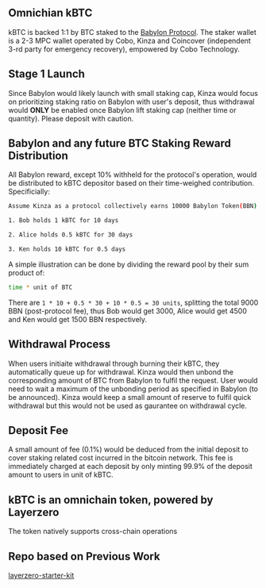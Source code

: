 ## Omnichian kBTC
kBTC is backed 1:1 by BTC staked to the [Babylon Protocol](https://btcstaking.babylonlabs.io/). The staker wallet is a 2-3 MPC wallet operated by Cobo, Kinza and Coincover (independent 3-rd party for emergency recovery), empowered by Cobo Technology.


## Stage 1 Launch 
Since Babylon would likely launch with small staking cap, Kinza would focus on prioritizing staking ratio on Babylon with user's deposit, thus withdrawal would **ONLY** be enabled once Babylon lift staking cap (neither time or quantity). Please deposit with caution.


## Babylon and any future BTC Staking Reward Distribution
All Babylon reward, except 10% withheld for the protocol's operation, would be distributed to kBTC depositor based on their time-weighed contribution. Specificially:

```sh
Assume Kinza as a protocol collectively earns 10000 Babylon Token(BBN). and there are three users, Bob, Alice, Ken:

1. Bob holds 1 kBTC for 10 days

2. Alice holds 0.5 kBTC for 30 days

3. Ken holds 10 kBTC for 0.5 days

```

A simple illustration can be done by dividing the reward pool by their sum product of:

```sh
time * unit of BTC 
``` 

There are `1 * 10 + 0.5 * 30 + 10 * 0.5 = 30 units`, splitting the total 9000 BBN (post-protocol fee), thus Bob would get 3000, Alice would get 4500 and Ken would get 1500 BBN respectively.


## Withdrawal Process
When users initiaite withdrawal through burning their kBTC, they automatically queue up for withdrawal. Kinza would then unbond the corresponding amount of BTC from Babylon to fulfil the request. User would need to wait a maximum of the unbonding period as specified in Babylon (to be announced). Kinza would keep a small amount of reserve to fulfil quick withdrawal but this would not be used as gaurantee on withdrawal cycle. 



## Deposit Fee
A small amount of fee (0.1%) would be deduced from the initial deposit to cover staking related cost incurred in the bitcoin network. This fee is immediately charged at each deposit by only minting 99.9% of the deposit amount to users in unit of kBTC.


## kBTC is an omnichain token, powered by Layerzero
The token natively supports cross-chain operations


## Repo based on Previous Work
[layerzero-starter-kit](https://github.com/e00dan/layerzero-starter-kit)
